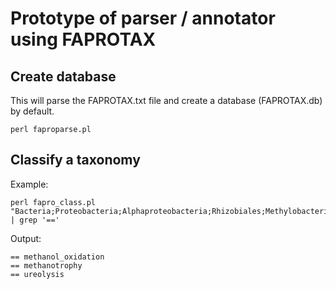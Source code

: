 # Prototype of parser / annotator using FAPROTAX

## Create database 

This will parse the FAPROTAX.txt file and create a database (FAPROTAX.db) by default. 
```
perl faproparse.pl 
```

## Classify a taxonomy

Example:
```
perl fapro_class.pl "Bacteria;Proteobacteria;Alphaproteobacteria;Rhizobiales;Methylobacteriaceae;Methylobacterium;" | grep '=='
```

Output:
```
== methanol_oxidation
== methanotrophy
== ureolysis
```
